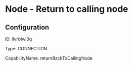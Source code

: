 # Node - Return to calling node
## Configuration
ID:  llvrblwi3q

Type: CONNECTION 

CapabilityName: returnBackToCallingNode







